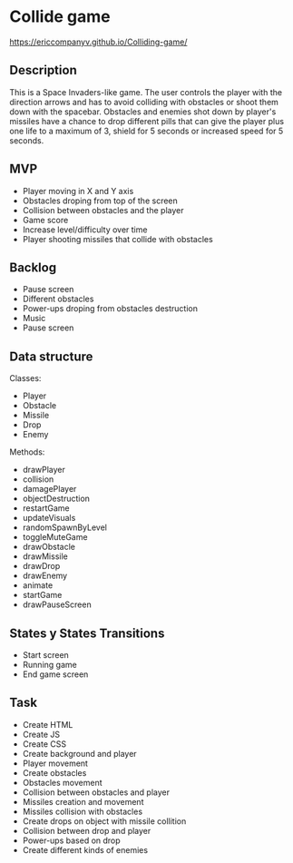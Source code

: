# Collide game

https://ericcompanyv.github.io/Colliding-game/

## Description
This is a Space Invaders-like game. The user controls the player with the direction arrows and has to avoid colliding with obstacles or shoot them down with the spacebar. Obstacles and enemies shot down by player's missiles have a chance to drop different pills that can give the player plus one life to a maximum of 3, shield for 5 seconds or increased speed for 5 seconds.


## MVP
- Player moving in X and Y axis
- Obstacles droping from top of the screen
- Collision between obstacles and the player
- Game score
- Increase level/difficulty over time
- Player shooting missiles that collide with obstacles

## Backlog
- Pause screen
- Different obstacles 
- Power-ups droping from obstacles destruction
- Music
- Pause screen


## Data structure
Classes:
- Player
- Obstacle
- Missile
- Drop
- Enemy

Methods:
- drawPlayer
- collision
- damagePlayer
- objectDestruction
- restartGame
- updateVisuals
- randomSpawnByLevel
- toggleMuteGame
- drawObstacle
- drawMissile
- drawDrop
- drawEnemy
- animate
- startGame
- drawPauseScreen


## States y States Transitions
- Start screen
- Running game
- End game screen


## Task
- Create HTML
- Create JS
- Create CSS
- Create background and player
- Player movement 
- Create obstacles
- Obstacles movement
- Collision between obstacles and player
- Missiles creation and movement
- Missiles collision with obstacles
- Create drops on object with missile collition
- Collision between drop and player
- Power-ups based on drop
- Create different kinds of enemies



